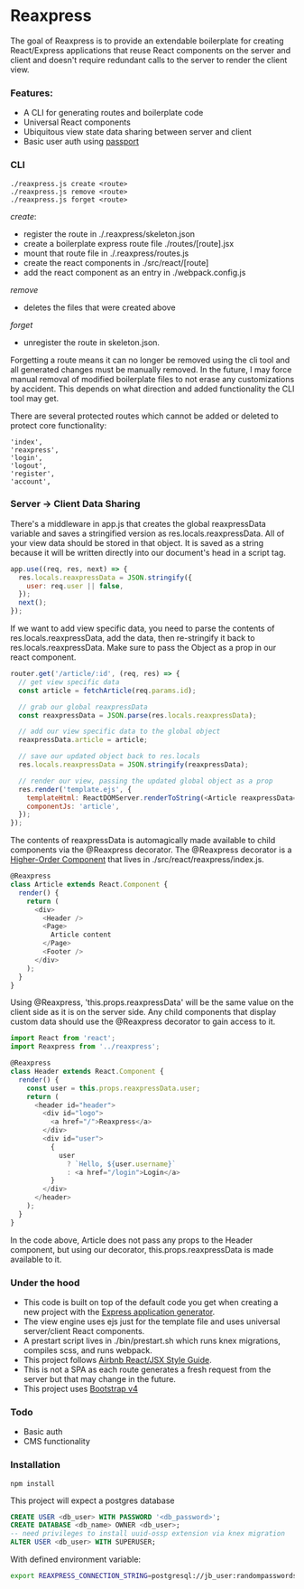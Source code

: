 # Reaxpress

The goal of Reaxpress is to provide an extendable boilerplate for creating React/Express applications that reuse React components on the server and client and doesn't require redundant calls to the server to render the client view.

### Features:

 - A CLI for generating routes and boilerplate code
 - Universal React components
 - Ubiquitous view state data sharing between server and client
 - Basic user auth using [passport](http://passportjs.org/)

### CLI

```
./reaxpress.js create <route>
./reaxpress.js remove <route>
./reaxpress.js forget <route>
```

*create*:
 - register the route in ./.reaxpress/skeleton.json
 - create a boilerplate express route file ./routes/[route].jsx
 - mount that route file in ./.reaxpress/routes.js
 - create the react components in ./src/react/[route]
 - add the react component as an entry in ./webpack.config.js

*remove*

 - deletes the files that were created above

*forget*
 - unregister the route in skeleton.json.

Forgetting a route means it can no longer be removed using the cli tool and all generated changes must be manually removed. In the future, I may force manual removal of modified boilerplate files to not erase any customizations by accident. This depends on what direction and added functionality the CLI tool may get.

There are several protected routes which cannot be added or deleted to protect core functionality:

    'index',
    'reaxpress',
    'login',
    'logout',
    'register',
    'account',

### Server -> Client Data Sharing

There's a middleware in app.js that creates the global reaxpressData variable and saves a stringified version as res.locals.reaxpressData. All of your view data should be stored in that object. It is saved as a string because it will be written directly into our document's head in a script tag.

```javascript
app.use((req, res, next) => {
  res.locals.reaxpressData = JSON.stringify({
    user: req.user || false,
  });
  next();
});
```

If we want to add view specific data, you need to parse the contents of res.locals.reaxpressData, add the data, then re-stringify it back to res.locals.reaxpressData. Make sure to pass the Object as a prop in our react component.

```javascript
router.get('/article/:id', (req, res) => {
  // get view specific data
  const article = fetchArticle(req.params.id);

  // grab our global reaxpressData
  const reaxpressData = JSON.parse(res.locals.reaxpressData);

  // add our view specific data to the global object
  reaxpressData.article = article;

  // save our updated object back to res.locals
  res.locals.reaxpressData = JSON.stringify(reaxpressData);

  // render our view, passing the updated global object as a prop
  res.render('template.ejs', {
    templateHtml: ReactDOMServer.renderToString(<Article reaxpressData={reaxpressData} />),
    componentJs: 'article',
  });
});
```

The contents of reaxpressData is automagically made available to child components via the @Reaxpress decorator. The @Reaxpress decorator is a [Higher-Order Component](https://facebook.github.io/react/docs/higher-order-components.html) that lives in ./src/react/reaxpress/index.js.

```javascript
@Reaxpress
class Article extends React.Component {
  render() {
    return (
      <div>
        <Header />
        <Page>
          Article content
        </Page>
        <Footer />
      </div>
    );
  }
}
```

Using @Reaxpress, 'this.props.reaxpressData' will be the same value on the client side as it is on the server side. Any child components that display custom data should use the @Reaxpress decorator to gain access to it.

```javascript
import React from 'react';
import Reaxpress from '../reaxpress';

@Reaxpress
class Header extends React.Component {
  render() {
    const user = this.props.reaxpressData.user;
    return (
      <header id="header">
        <div id="logo">
          <a href="/">Reaxpress</a>
        </div>
        <div id="user">
          {
            user
              ? `Hello, ${user.username}`
              : <a href="/login">Login</a>
          }
        </div>
      </header>
    );
  }
}
```

In the code above, Article does not pass any props to the Header component, but using our decorator, this.props.reaxpressData is made available to it.

### Under the hood

 - This code is built on top of the default code you get when creating a new project with the [Express application generator](https://expressjs.com/en/starter/generator.html).
 - The view engine uses ejs just for the template file and uses universal server/client React components.
 - A prestart script lives in ./bin/prestart.sh which runs knex migrations, compiles scss, and runs webpack.
 - This project follows [Airbnb React/JSX Style Guide](https://github.com/airbnb/javascript/tree/master/react).
 - This is not a SPA as each route generates a fresh request from the server but that may change in the future.
 - This project uses [Bootstrap v4](https://v4-alpha.getbootstrap.com/)

### Todo

 - Basic auth
 - CMS functionality

### Installation

```
npm install
```

This project will expect a postgres database

```SQL
CREATE USER <db_user> WITH PASSWORD '<db_password>';
CREATE DATABASE <db_name> OWNER <db_user>;
-- need privileges to install uuid-ossp extension via knex migration
ALTER USER <db_user> WITH SUPERUSER;
```

With defined environment variable:

```bash
export REAXPRESS_CONNECTION_STRING=postgresql://jb_user:randompasswordstring@127.0.0.1:5432/jb_database
```

